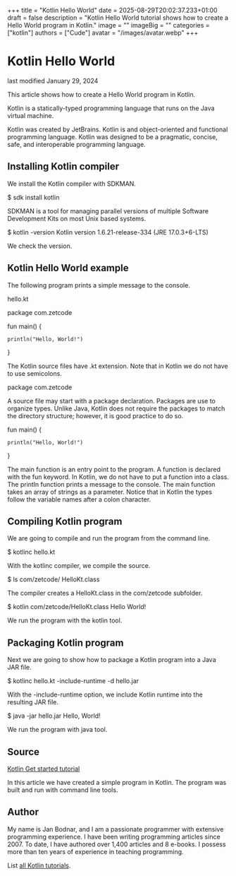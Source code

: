 +++
title = "Kotlin Hello World"
date = 2025-08-29T20:02:37.233+01:00
draft = false
description = "Kotlin Hello World tutorial shows how to create a Hello World program in Kotlin."
image = ""
imageBig = ""
categories = ["kotlin"]
authors = ["Cude"]
avatar = "/images/avatar.webp"
+++

# Kotlin Hello World

last modified January 29, 2024

This article shows how to create a Hello World program in Kotlin.

Kotlin is a statically-typed programming language that runs on the
Java virtual machine.

Kotlin was created by JetBrains. Kotlin is and object-oriented and functional
programming language. Kotlin was designed to be a pragmatic, concise, safe, and
interoperable programming language.

## Installing Kotlin compiler

We install the Kotlin compiler with SDKMAN.

$ sdk install kotlin

SDKMAN is a tool for managing parallel versions of multiple Software Development
Kits on most Unix based systems.

$ kotlin -version
Kotlin version 1.6.21-release-334 (JRE 17.0.3+6-LTS)

We check the version.

## Kotlin Hello World example

The following program prints a simple message to the console.

hello.kt
  

package com.zetcode

fun main() {

    println("Hello, World!")
}

The Kotlin source files have .kt extension. Note that in Kotlin we
do not have to use semicolons.

package com.zetcode

A source file may start with a package declaration. Packages are
use to organize types. Unlike Java, Kotlin does not require the packages to
match the directory structure; however, it is good practice to do so.

fun main() {

    println("Hello, World!")
}

The main function is an entry point to the program. A function is
declared with the fun keyword. In Kotlin, we do not have to put a
function into a class. The println function prints a message to the
console. The main function takes an array of strings as a
parameter. Notice that in Kotlin the types follow the variable names after a
colon character.

## Compiling Kotlin program

We are going to compile and run the program from the command line.

$ kotlinc hello.kt

With the kotlinc compiler, we compile the source.

$ ls com/zetcode/
HelloKt.class

The compiler creates a HelloKt.class in the
com/zetcode subfolder.

$ kotlin com/zetcode/HelloKt.class 
Hello World!

We run the program with the kotlin tool.

## Packaging Kotlin program

Next we are going to show how to package a Kotlin program into a
Java JAR file.

$ kotlinc hello.kt -include-runtime -d hello.jar

With the -include-runtime option, we include Kotlin runtime into
the resulting JAR file.

$ java -jar hello.jar
Hello, World!

We run the program with java tool.

## Source

[Kotlin Get started tutorial](https://kotlinlang.org/docs/getting-started.html)

In this article we have created a simple program in Kotlin. The program
was built and run with command line tools.

## Author

My name is Jan Bodnar, and I am a passionate programmer with extensive
programming experience. I have been writing programming articles since 2007.
To date, I have authored over 1,400 articles and 8 e-books. I possess more
than ten years of experience in teaching programming.

List [all Kotlin tutorials](/kotlin/).